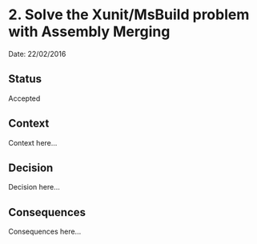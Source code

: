 # 2. Solve the Xunit/MsBuild problem with Assembly Merging

Date: 22/02/2016

## Status

Accepted

## Context

Context here...

## Decision

Decision here...

## Consequences

Consequences here...
